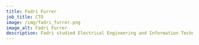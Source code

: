 ```yaml
---
title: Fadri Furrer
job_title: CTO
image: /img/fadri_furrer.png
image_alt: Fadri Furrer
description: Fadri studied Electrical Engineering and Information Technology at ETH Zurich and Linköpings Tekniska högskolan (LiTH). After receiving his Master's degree he worked for two startups and Bosch's robotics research center in Palo Alto and then joined the Autonomous Systems Lab at ETH Zurich, where he pursued his PhD in robotics focusing on 3D perception and reinforcement learning.<br>Often you find Fadri in weird positions doing Acroyoga.
---
```

